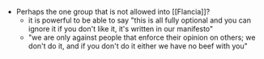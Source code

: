 - Perhaps the one group that is not allowed into [[Flancia]]?
    - it is powerful to be able to say "this is all fully optional and you can ignore it if you don't like it, it's written in our manifesto"
    - "we are only against people that enforce their opinion on others; we don't do it, and if you don't do it either we have no beef with you"
